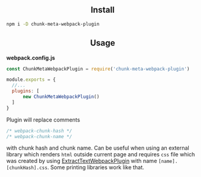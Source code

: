 <h2 align="center">Install</h2>

```bash
npm i -D chunk-meta-webpack-plugin
```

<h2 align="center">Usage</h2>

**webpack.config.js**
```js
const ChunkMetaWebpackPlugin = require('chunk-meta-webpack-plugin')

module.exports = {
  //...
  plugins: [
      new ChunkMetaWebpackPlugin()
  ]
}
```

Plugin will replace comments
```js
/* webpack-chunk-hash */
/* webpack-chunk-name */
```
with chunk hash and chunk name.
Can be useful when using an external library which renders `html` outside current page and requires `css` file which was created by using [ExtractTextWebpackPlugin](https://github.com/webpack-contrib/extract-text-webpack-plugin) with name `[name].[chunkHash].css`. Some printing libraries work like that.